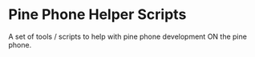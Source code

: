 # Pine Phone Helper Scripts

A set of tools / scripts to help with pine phone development ON the pine phone.
